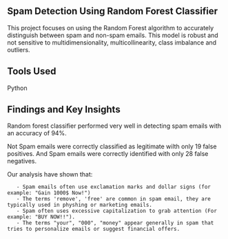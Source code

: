 ## Spam Detection Using Random Forest Classifier
This project focuses on using the Random Forest algorithm to accurately distinguish between spam and non-spam emails. This model is robust and not sensitive to multidimensionality, multicollinearity, class imbalance and outliers.

## Tools Used
Python

## Findings and Key Insights

Random forest classifier performed very well in detecting spam emails with an accuracy of 94%.

Not Spam emails were correctly classified as legitimate wilth only 19 false positives. And Spam emails were correctly identified with only 28 false negatives.

Our analysis have shown that:

       - Spam emails often use exclamation marks and dollar signs (for example: "Gain 1000$ Now!")
       - The terms 'remove', 'free' are common in spam email, they are typically used in physhing or marketing emails.
       - Spam often uses excessive capitalization to grab attention (For example: "BUY NOW!!").
       - The terms "your", "000", "money" appear generally in spam that tries to personalize emails or suggest financial offers.
